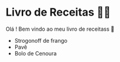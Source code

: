 # Livro de  Receitas :man_cook:

Olá ! Bem vindo ao meu livro de receitass :wave:

- Strogonoff de frango
- Pavê
- Bolo de Cenoura
